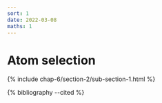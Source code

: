 ```yaml
---
sort: 1
date: 2022-03-08
maths: 1
---
```


# Atom selection

{% include chap-6/section-2/sub-section-1.html %}

{% bibliography --cited %}

